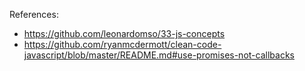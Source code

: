 References:
- https://github.com/leonardomso/33-js-concepts
- https://github.com/ryanmcdermott/clean-code-javascript/blob/master/README.md#use-promises-not-callbacks
